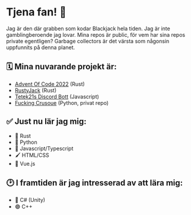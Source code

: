 # Tjena fan! 👋

Jag är den där grabben som kodar Blackjack hela tiden. Jag är inte gamblingberoende jag lovar.
Mina repos är public, för vem har sina repos private egentligen? Garbage collectors är det värsta som någonsin uppfunnits på denna planet.

## 🗓️ Mina nuvarande projekt är:
* [Advent Of Code 2022](https://github.com/OliverMarcusson/adventOfCode2022) (Rust)
* [RustyJack](https://github.com/OliverMarcusson/RustyJack) (Rust)
* [Tetek21s Discord Bott](https://github.com/OliverMarcusson/tek21bot) (Javascript)
* [Fucking Crusoue](https://github.com/NTI-Gymnasiet-Nacka/projekt-a-fuckingcrusoe) (Python, privat repo)

## ✅ Just nu lär jag mig: 
* 🦀 Rust
* 🐍 Python
* 📜 Javascript/Typescript
* 🖌️ HTML/CSS
* 💚 Vue.js

## 🕑 I framtiden är jag intresserad av att lära mig:
* 🔵 C# (Unity)
* 🟣 C++

<!--
**OliverMarcusson/OliverMarcusson** is a ✨ _special_ ✨ repository because its `README.md` (this file) appears on your GitHub profile.

Here are some ideas to get you started:

- 🔭 I’m currently working on ...
- 🌱 I’m currently learning ...
- 👯 I’m looking to collaborate on ...
- 🤔 I’m looking for help with ...
- 💬 Ask me about ...
- 📫 How to reach me: ...
- 😄 Pronouns: ...
- ⚡ Fun fact: ...
-->
